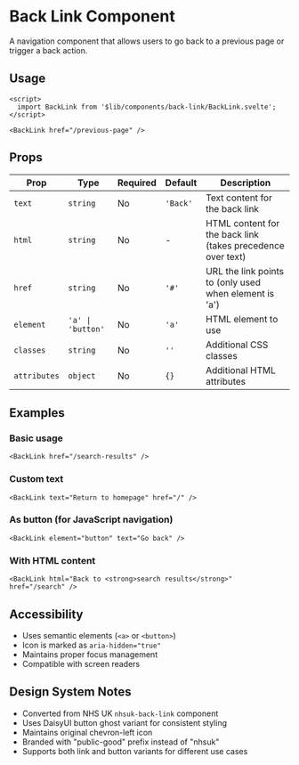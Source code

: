 # Back Link Component

A navigation component that allows users to go back to a previous page or trigger a back action.

## Usage

```svelte
<script>
  import BackLink from '$lib/components/back-link/BackLink.svelte';
</script>

<BackLink href="/previous-page" />
```

## Props

| Prop | Type | Required | Default | Description |
|------|------|----------|---------|-------------|
| `text` | `string` | No | `'Back'` | Text content for the back link |
| `html` | `string` | No | - | HTML content for the back link (takes precedence over text) |
| `href` | `string` | No | `'#'` | URL the link points to (only used when element is 'a') |
| `element` | `'a' \| 'button'` | No | `'a'` | HTML element to use |
| `classes` | `string` | No | `''` | Additional CSS classes |
| `attributes` | `object` | No | `{}` | Additional HTML attributes |

## Examples

### Basic usage
```svelte
<BackLink href="/search-results" />
```

### Custom text
```svelte
<BackLink text="Return to homepage" href="/" />
```

### As button (for JavaScript navigation)
```svelte
<BackLink element="button" text="Go back" />
```

### With HTML content
```svelte
<BackLink html="Back to <strong>search results</strong>" href="/search" />
```

## Accessibility

- Uses semantic elements (`<a>` or `<button>`)
- Icon is marked as `aria-hidden="true"`
- Maintains proper focus management
- Compatible with screen readers

## Design System Notes

- Converted from NHS UK `nhsuk-back-link` component
- Uses DaisyUI button ghost variant for consistent styling
- Maintains original chevron-left icon
- Branded with "public-good" prefix instead of "nhsuk"
- Supports both link and button variants for different use cases